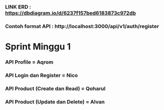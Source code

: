 ### LINK ERD : https://dbdiagram.io/d/6237f157bed6183873c972db
### Contoh format API : http://localhost:3000/api/v1/auth/register


# Sprint Minggu 1 #

### API Profile = Aqrom 
### API Login dan Register = Nico
### API Product (Create dan Read) = Qoharul
### API Product (Update dan Delete) =  Alvan